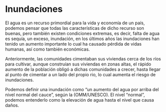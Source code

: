 # Inundaciones

El agua es un recurso primordial para la vida y economía de un país, podemos pensar que todas las características de dicho recurso son buenas, pero también existen condiciones extremas, es decir, falta de agua es sequía, un exceso, inundación, en los últimos años las inundaciones han tenido un aumento importante lo cual ha causado pérdida de vidas humanas, así como también económicas.

Anteriormente, las comunidades cimentaban sus viviendas cerca de los ríos para cultivar, aunque construían sus viviendas en zonas altas, el rápido aumento de la población obligó a dichas comunidades a crecer, hasta llegar al punto de cimentar a un lado del propio rio, lo cual aumenta el riesgo de inundaciones.

Podemos definir una inundación como “un aumento del agua por arriba del nivel normal del cauce”, según la (OMM/UNESCO). El nivel “normal”, podemos entenderlo como la elevación de agua hasta el nivel que causa daños.
